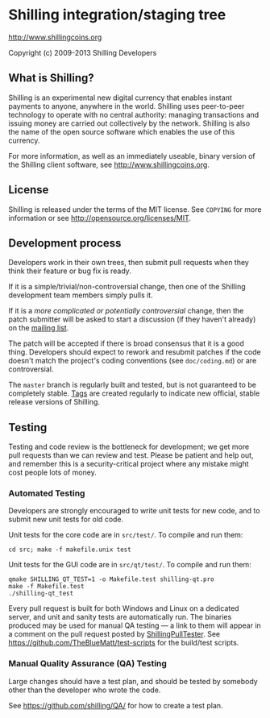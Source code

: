 Shilling integration/staging tree
================================

http://www.shillingcoins.org

Copyright (c) 2009-2013 Shilling Developers

What is Shilling?
----------------

Shilling is an experimental new digital currency that enables instant payments to
anyone, anywhere in the world. Shilling uses peer-to-peer technology to operate
with no central authority: managing transactions and issuing money are carried
out collectively by the network. Shilling is also the name of the open source
software which enables the use of this currency.

For more information, as well as an immediately useable, binary version of
the Shilling client software, see http://www.shillingcoins.org.

License
-------

Shilling is released under the terms of the MIT license. See `COPYING` for more
information or see http://opensource.org/licenses/MIT.

Development process
-------------------

Developers work in their own trees, then submit pull requests when they think
their feature or bug fix is ready.

If it is a simple/trivial/non-controversial change, then one of the Shilling
development team members simply pulls it.

If it is a *more complicated or potentially controversial* change, then the patch
submitter will be asked to start a discussion (if they haven't already) on the
[mailing list](http://sourceforge.net/mailarchive/forum.php?forum_name=shilling-development).

The patch will be accepted if there is broad consensus that it is a good thing.
Developers should expect to rework and resubmit patches if the code doesn't
match the project's coding conventions (see `doc/coding.md`) or are
controversial.

The `master` branch is regularly built and tested, but is not guaranteed to be
completely stable. [Tags](https://github.com/shilling/shilling/tags) are created
regularly to indicate new official, stable release versions of Shilling.

Testing
-------

Testing and code review is the bottleneck for development; we get more pull
requests than we can review and test. Please be patient and help out, and
remember this is a security-critical project where any mistake might cost people
lots of money.

### Automated Testing

Developers are strongly encouraged to write unit tests for new code, and to
submit new unit tests for old code.

Unit tests for the core code are in `src/test/`. To compile and run them:

    cd src; make -f makefile.unix test

Unit tests for the GUI code are in `src/qt/test/`. To compile and run them:

    qmake SHILLING_QT_TEST=1 -o Makefile.test shilling-qt.pro
    make -f Makefile.test
    ./shilling-qt_test

Every pull request is built for both Windows and Linux on a dedicated server,
and unit and sanity tests are automatically run. The binaries produced may be
used for manual QA testing — a link to them will appear in a comment on the
pull request posted by [ShillingPullTester](https://github.com/ShillingPullTester). See https://github.com/TheBlueMatt/test-scripts
for the build/test scripts.

### Manual Quality Assurance (QA) Testing

Large changes should have a test plan, and should be tested by somebody other
than the developer who wrote the code.

See https://github.com/shilling/QA/ for how to create a test plan.
